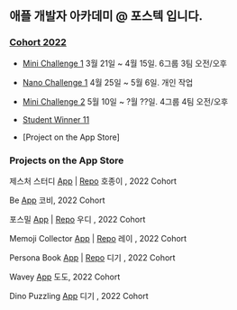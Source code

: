 ## 애플 개발자 아카데미 @ 포스텍 입니다.

### [Cohort 2022](https://github.com/orgs/DeveloperAcademy-POSTECH/teams/cohort2022)
 
 * [Mini Challenge 1](https://github.com/orgs/DeveloperAcademy-POSTECH/teams/minichallenge1_2022) 3월 21일 ~ 4월 15일. 6그룹 3팀 오전/오후

 * [Nano Challenge 1](https://github.com/DeveloperAcademy-POSTECH/.github/blob/main/2022Cohort/Nano1.md) 4월 25일 ~ 5월 6일. 개인 작업

 * [Mini Challenge 2](https://github.com/orgs/DeveloperAcademy-POSTECH/teams/minichallenge2_2022) 5월 10일 ~ ?월 ??일. 4그룹 4팀 오전/오후

 * [Student Winner 11](https://github.com/DeveloperAcademy-POSTECH/.github/blob/main/2022Cohort/WWDCStudentWinners.md)

 * [Project on the App Store]


### Projects on the App Store

제스처 스터디 [App](https://apps.apple.com/kr/app/gesture-study/id1622544534) | 
[Repo](https://github.com/HoJongPARK/Gesture-Study)
호종이 , 2022 Cohort

Be [App](https://apps.apple.com/kr/app/be/id1622128837) 코비, 2022 Cohort

포스밀 [App](https://apps.apple.com/kr/app/%ED%8F%AC%EC%8A%A4%EB%B0%80/id1622795136) | 
[Repo](https://github.com/insub4067/POSMeal-POSTECH-Cafeteria-Menu-Widget-App-)
우디 , 2022 Cohort

Memoji Collector [App](https://apps.apple.com/kr/app/id1624912168) | 
[Repo](https://github.com/moonjs0113/MemojiCollector)
레이 , 2022 Cohort

Persona Book [App](https://apps.apple.com/us/app/페르소나-북/id1625439426) |
[Repo](https://github.com/pagh2322/personality_memo_book)
디기 , 2022 Cohort

Wavey [App](https://apps.apple.com/kr/app/wavey/id1625809848) 도도, 2022 Cohort

Dino Puzzling [App](https://apps.apple.com/kr/app/dino-puzzling/id1626649817) 디기 , 2022 Cohort




